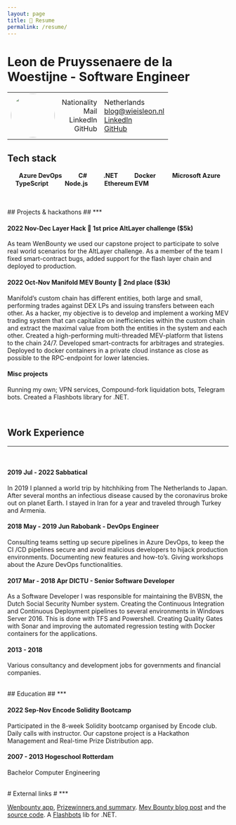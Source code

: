 ```yaml
---
layout: page
title: 📃 Resume
permalink: /resume/
---
```



# Leon de Pruyssenaere de la Woestijne - Software Engineer #

||||
:-------------------------:|-------------------------:|:-------------------------|
<a href="https://wieisleon.nl"><img src="./LEON.png" height="auto" width="100" style="border-radius:50%"></a>  |  Nationality <br> Mail  <br> LinkedIn <br>GitHub | Netherlands <br> [blog@wieisleon.nl](mailto:blog@wieisleon.nl) <br> [LinkedIn](https://www.linkedin.com/in/leonpw) <br> [GitHub](https://github.com/leonpw) <br> |

## Tech stack ##


&nbsp; <strong> <a href="#"><img src="./AzureDevOps.png" height="auto" width="15" style="border-radius:50%"></a> Azure DevOps </strong> &nbsp;
&nbsp; <strong> <a href="#"><img src="./Csharp.png" height="auto" width="15" style="border-radius:50%"></a> C# </strong> &nbsp;
&nbsp; <strong> <a href="#"><img src="./NET.png" height="auto" width="15" style="border-radius:50%"></a> .NET </strong> &nbsp;
&nbsp; <strong> <a href="#"><img src="./Docker.png" height="auto" width="15" style="border-radius:50%"></a> Docker </strong> &nbsp;
&nbsp; <strong> <a href="#"><img src="./MicrosoftAzure.jpg" height="auto" width="15" style="border-radius:50%"></a> Microsoft Azure </strong> &nbsp;
&nbsp; <strong> <a href="#"><img src="./TypeScript.jpg" height="auto" width="15" style="border-radius:50%"></a> TypeScript </strong> &nbsp;
&nbsp; <strong> <a href="#"><img src="./Nodejs.png" height="auto" width="15" style="border-radius:50%"></a> Node.js </strong> &nbsp;
&nbsp; <strong> <a href="#"><img src="./Ethereum.png" height="auto" width="15" style="border-radius:50%"></a> Ethereum EVM </strong> <br>&nbsp;



<br>
## Projects & hackathons ##
***
<br>

#### 2022 Nov-Dec Layer Hack 🥇 1st price AltLayer challenge ($5k) ####

As team WenBounty we used our capstone project to participate to solve real world scenarios for the AltLayer challenge. As a member of the team I fixed smart-contract bugs, added support for the flash layer chain and deployed to production.

#### 2022 Oct-Nov Manifold MEV Bounty 🥈 2nd place ($3k) ####


Manifold’s custom chain has different entities, both large and small, performing trades against DEX LPs and issuing transfers between each other. As a hacker, my objective is to develop and implement a working MEV trading system that can capitalize on inefficiencies within the custom chain and extract the maximal value from both the entities in the system and each other. Created a high-performing multi-threaded MEV-platform that listens to the chain 24/7. Developed smart-contracts for arbitrages and strategies. Deployed to docker containers in a private cloud instance as close as possible to the RPC-endpoint for lower latencies.


#### Misc projects ####

Running my own; VPN services, Compound-fork liquidation bots, Telegram bots. Created a Flashbots library for .NET.

<br>

## Work Experience ##
***
<br>

#### 2019 Jul - 2022 Sabbatical ####

In 2019 I planned a world trip by hitchhiking from The Netherlands to Japan. After several months an infectious disease caused by the coronavirus broke out on planet Earth. I stayed in Iran for a year and traveled through Turkey and Armenia.


#### 2018 May - 2019 Jun Rabobank - DevOps Engineer ####


Consulting teams setting up secure pipelines in Azure DevOps, to keep the CI /CD pipelines secure and avoid malicious developers to hijack production environments. Documenting new features and how-to’s. Giving workshops about the Azure DevOps functionalities.

#### 2017 Mar - 2018 Apr DICTU - Senior Software Developer ####

As a Software Developer I was responsible for maintaining the BVBSN, the Dutch Social Security Number system. Creating the Continuous Integration and Continuous Deployment pipelines to several environments in Windows Server 2016. This is done with TFS and Powershell. Creating Quality Gates with Sonar and improving the automated regression testing with Docker containers for the applications.

#### 2013 - 2018 ####
Various consultancy and development jobs for governments and financial companies.

<br>
## Education ##
***
<br>


#### 2022 Sep-Nov Encode Solidity Bootcamp ####

Participated in the 8-week Solidity bootcamp organised by Encode club. Daily calls with instructor. Our capstone project is a Hackathon Management and Real-time Prize Distribution app.


#### 2007 - 2013 Hogeschool Rotterdam ####
Bachelor Computer Engineering

<br>
# External links #
***
<br>



[Wenbounty app](https://wenbounty.zzzy.io/),  [Prizewinners and summary](https://medium.com/encode-club/layer-hack-prizewinners-and-summary-aa3b13df3869]).
[Mev Bounty blog post](https://wieisleon.nl/manifold/mev/bounty/2022/10/24/Manifold.html) and the 
[source code](https://github.com/leonpw/manifold). A [Flashbots](https://www.nuget.org/packages/Flashbots/) lib for .NET.
